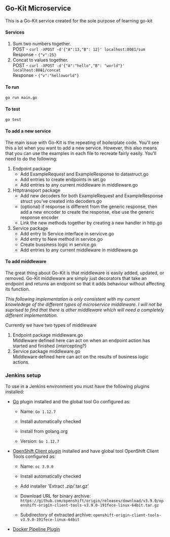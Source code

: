 ## Go-Kit Microservice

This is a Go-Kit service created for the sole purpose of learning go-kit

#### Services

1. Sum two numbers together.<br>
   POST - `curl -XPOST -d'{"A":13,"B": 12}' localhost:8081/sum`<br>
   Response - `{"v":25}`
   <br>
2. Concat to values together.<br>
   POST - `curl -XPOST -d'{"A":"hello","B": "world"}' localhost:8081/concat`<br>
   Response - `{"v":"helloworld"}`

#### To run

`go run main.go`

#### To test

`go test`

#### To add a new service

The main issue with Go-Kit is the repeating of boilerplate code. You'll see this a lot when you want to add a new service. However, this also means that you can use the examples in each file to recreate fairly easily. You'll need to do the following:

1. Endpoint package
   - Add ExampleRequest and ExampleResponse to datastruct.go
   - Add entries to create endpoints in set.go
   - Add entries to any current middleware in middleware.go
2. Httptransport package
   - Add new decoders for both ExampleRequest and ExampleResponse struct you've created into decoders.go
   - (optional) if response is different from the generic response, then add a new encoder to create the response, else use the generic response encoder
   - Link the new methods together by creating a new handler in http.go
3. Service package
   - Add entry to Service interface in servicve.go
   - Add entry to New method in service.go
   - Create bussiness logic in service.go
   - Add entries to any current middleware in middleware.go

#### To add middleware

The great thing about Go-Kit is that middleware is easily added, updated, or removed. Go-Kit middleware are simply just decorators that take an endpoint and returns an endpoint so that it adds behaviour without affecting its function.

_This following implementation is only consistent with my current knowledege of the different types of microservice middleware. I will not be suprised to find that there is other middleware which will need a completely different implementation._

Currently we have two types of middleware

1. Endpoint package middleware.go<br>
   Middleware defined here can act on when an endpoint action has started and finished (intercepting?)
2. Service package middleware.go<br>
   Middleware defined here can act on the results of business logic actions.

### Jenkins setup

To use in a Jenkins environment you must have the following plugins installed:

- [Go](https://wiki.jenkins.io/display/JENKINS/Go+Plugin) plugin
  installed and the global tool Go configured as:

  - Name: `Go 1.12.7`

  - Install automatically checked

  - Install from golang.org

  - Version: `Go 1.12.7`

- [OpenShift Client plugin](https://plugins.jenkins.io/openshift-client)
  installed and have global tool OpenShift Client Tools configured as:

  - Name: `oc 3.9.0`

  - Install automatically checked

  - Add installer 'Extract *.zip/*.tar.gz'

  - Download URL for binary archive: `https://github.com/openshift/origin/releases/download/v3.9.0/openshift-origin-client-tools-v3.9.0-191fece-linux-64bit.tar.gz`

  - Subdirectory of extracted archive: `openshift-origin-client-tools-v3.9.0-191fece-linux-64bit`

- [Docker Pipeline Plugin](https://wiki.jenkins.io/display/JENKINS/Docker+Pipeline+Plugin)
